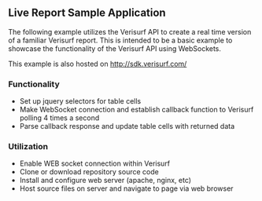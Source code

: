 ## Live Report Sample Application

The following example utilizes the Verisurf API to create a real time version of a familiar Verisurf report.  This is intended to be a basic example to showcase the functionality of the Verisurf API using WebSockets.

This example is also hosted on http://sdk.verisurf.com/

### Functionality

- Set up jquery selectors for table cells
- Make WebSocket connection and establish callback function to Verisurf polling 4 times a second
- Parse callback response and update table cells with returned data

### Utilization

- Enable WEB socket connection within Verisurf
- Clone or download repository source code
- Install and configure web server (apache, nginx, etc)
- Host source files on server and navigate to page via web browser
